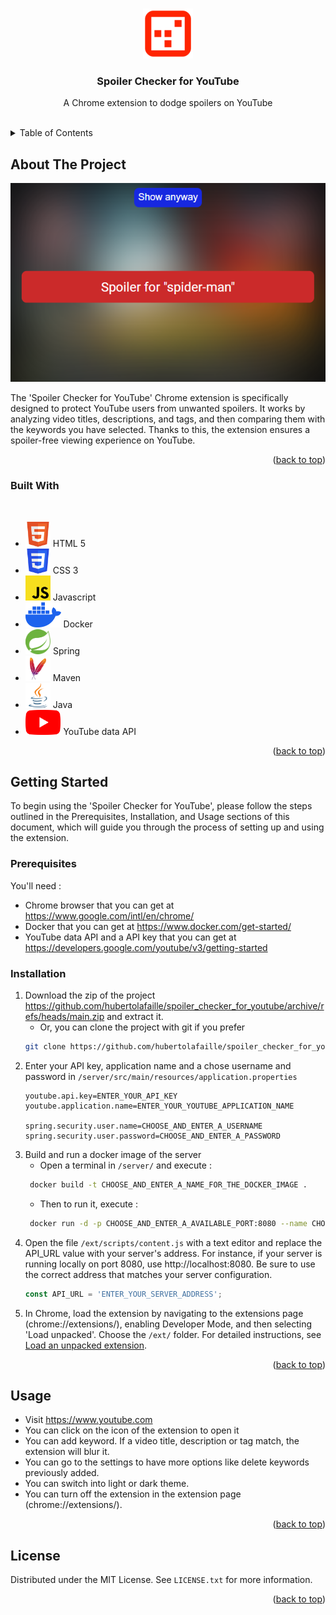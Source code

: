 <a name="readme-top"></a>

<!-- PROJECT LOGO -->
<br />
<div align="center">

  <a href="https://github.com/hubertolafaille/spoiler_checker_for_youtube">
    <img src="readme_resources/image/lee_sin_logo.svg" alt="Logo" width="80" height="80">
  </a>

<h3 align="center">Spoiler Checker for YouTube</h3>

  <p align="center">
    A Chrome extension to dodge spoilers on YouTube
    <br />
    <br />
  </p>
</div>



<!-- TABLE OF CONTENTS -->
<details>
  <summary>Table of Contents</summary>
  <ol>
    <li>
      <a href="#about-the-project">About The Project</a>
      <ul>
        <li><a href="#built-with">Built With</a></li>
      </ul>
    </li>
    <li>
      <a href="#getting-started">Getting Started</a>
      <ul>
        <li><a href="#prerequisites">Prerequisites</a></li>
        <li><a href="#installation">Installation</a></li>
      </ul>
    </li>
    <li><a href="#usage">Usage</a></li>
    <li><a href="#license">License</a></li>
  </ol>
</details>



<!-- ABOUT THE PROJECT -->
## About The Project

<p align="center"><img src="readme_resources/image/lee_sin_spoil_blocked.png" alt="project screenshot"/></p>

The 'Spoiler Checker for YouTube' Chrome extension is specifically designed to protect YouTube users from unwanted spoilers. It works by analyzing video titles, descriptions, and tags, and then comparing them with the keywords you have selected. Thanks to this, the extension ensures a spoiler-free viewing experience on YouTube.

<p align="right">(<a href="#readme-top">back to top</a>)</p>



### Built With

<br>
<ul>
    <li><img src="readme_resources/image/html5.svg" height="40px" alt="logo html 5"/> HTML 5</li>
    <li><img src="readme_resources/image/css3.svg" height="40px" alt="logo css 3"/> CSS 3</li>
    <li><img src="readme_resources/image/javascript.svg" height="40px" alt="logo javascript"/> Javascript</li>
    <li><img src="readme_resources/image/docker.svg" height="40px" alt="logo docker"/> Docker</li>
    <li><img src="readme_resources/image/spring.svg" height="40px" alt="logo spring"/> Spring</li>
    <li><img src="readme_resources/image/maven.svg" height="40px" alt="logo maven"/> Maven</li>
    <li><img src="readme_resources/image/java.svg" height="40px" alt="logo java"/> Java</li>
    <li><img src="readme_resources/image/youtube.png" height="40px" alt="logo youtube data api"/> YouTube data API</li>
</ul>

<p align="right">(<a href="#readme-top">back to top</a>)</p>



<!-- GETTING STARTED -->
## Getting Started

To begin using the 'Spoiler Checker for YouTube', please follow the steps outlined in the Prerequisites, Installation, and Usage sections of this document, which will guide you through the process of setting up and using the extension.

### Prerequisites

You'll need :
* Chrome browser that you can get at https://www.google.com/intl/en/chrome/
* Docker that you can get at https://www.docker.com/get-started/
* YouTube data API and a API key that you can get at https://developers.google.com/youtube/v3/getting-started

### Installation

1. Download the zip of the project https://github.com/hubertolafaille/spoiler_checker_for_youtube/archive/refs/heads/main.zip and extract it.
   - Or, you can clone the project with git if you prefer
   ```sh
   git clone https://github.com/hubertolafaille/spoiler_checker_for_youtube.git
   ```
2. Enter your API key, application name and a chose username and password in `/server/src/main/resources/application.properties`
   ```properties
   youtube.api.key=ENTER_YOUR_API_KEY
   youtube.application.name=ENTER_YOUR_YOUTUBE_APPLICATION_NAME

   spring.security.user.name=CHOOSE_AND_ENTER_A_USERNAME
   spring.security.user.password=CHOOSE_AND_ENTER_A_PASSWORD
   ```
3. Build and run a docker image of the server 
   - Open a terminal in `/server/` and execute :
   ```sh
    docker build -t CHOOSE_AND_ENTER_A_NAME_FOR_THE_DOCKER_IMAGE .
   ```
    - Then to run it, execute :
   ```sh
    docker run -d -p CHOOSE_AND_ENTER_A_AVAILABLE_PORT:8080 --name CHOOSE_AND_ENTER_A_NAME_FOR_THE_DOCKER_CONTAINER YOUR_DOCKER_IMAGE_NAME
   ```
4. Open the file `/ext/scripts/content.js` with a text editor and replace the API_URL value with your server's address. For instance, if your server is running locally on port 8080, use http://localhost:8080. Be sure to use the correct address that matches your server configuration.
   ```js
   const API_URL = 'ENTER_YOUR_SERVER_ADDRESS';
   ```
5. In Chrome, load the extension by navigating to the extensions page (chrome://extensions/), enabling Developer Mode, and then selecting 'Load unpacked'. Choose the `/ext/` folder. For detailed instructions, see [Load an unpacked extension](https://developer.chrome.com/docs/extensions/mv3/getstarted/development-basics/#load-unpacked ).
   

<p align="right">(<a href="#readme-top">back to top</a>)</p>



<!-- USAGE EXAMPLES -->
## Usage

- Visit https://www.youtube.com
- You can click on the icon of the extension to open it
- You can add keyword. If a video title, description or tag match, the extension will blur it.
- You can go to the settings to have more options like delete keywords previously added.
- You can switch into light or dark theme.
- You can turn off the extension in the extension page (chrome://extensions/).

<p align="right">(<a href="#readme-top">back to top</a>)</p>

<!-- LICENSE -->
## License

Distributed under the MIT License. See `LICENSE.txt` for more information.

<p align="right">(<a href="#readme-top">back to top</a>)</p>
